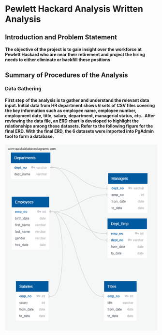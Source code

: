 # Pewlett Hackard Analysis Written Analysis
## Introduction and Problem Statement
#### The objective of the project is to gain insight over the workforce at Pewlett Hackard who are near their retirement and project the hiring needs to either eliminate or backfill these positions.

## Summary of Procedures of the Analysis
### Data Gathering
#### First step of the analysis is to gather and understand the relevant data input. Initial data from HR department shows 6 sets of CSV files covering the key information such as employee name, employee number, employment date, title, salary, department, managerial status, etc.. After reviewing the data file, an ERD chart is developed to highlight the relationships among these datasets. Refer to the following figure for the final ERD. With the final ERD, the 6 datasets were imported into PgAdmin tool to form a database.
![ERD](EmployeeDB.png)